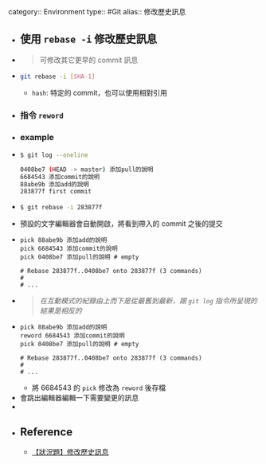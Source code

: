 category:: Environment
type:: #Git
alias:: 修改歷史訊息

- ## 使用 `rebase -i` 修改歷史訊息
- > 可修改其它更早的 commit 訊息
- ```bash
  git rebase -i [SHA-1]
  ```
	- `hash`: 特定的 commit，也可以使用相對引用
- ### 指令 `reword`
- ### example
- ```bash
  $ git log --oneline
  
  0408be7 (HEAD -> master) 添加pull的說明
  6684543 添加commit的說明
  88abe9b 添加add的說明
  283877f first commit
  ```
- ```bash
  $ git rebase -i 283877f
  ```
- 預設的文字編輯器會自動開啟，將看到帶入的 commit 之後的提交
- ```plain
  pick 88abe9b 添加add的說明
  pick 6684543 添加commit的說明
  pick 0408be7 添加pull的說明 # empty
  
  # Rebase 283877f..0408be7 onto 283877f (3 commands)
  #
  # ...
  ```
- > *在互動模式的紀錄由上而下是從最舊到最新，跟 `git log` 指令所呈現的結果是相反的*
- ```plain
  pick 88abe9b 添加add的說明
  reword 6684543 添加commit的說明
  pick 0408be7 添加pull的說明 # empty
  
  # Rebase 283877f..0408be7 onto 283877f (3 commands)
  #
  # ...
  ```
	- 將 6684543 的 `pick` 修改為 `reword` 後存檔
- 會跳出編輯器編輯一下需要變更的訊息
-
- ## Reference
	- [【狀況題】修改歷史訊息](https://gitbook.tw/chapters/rewrite-history/change-commit-message)